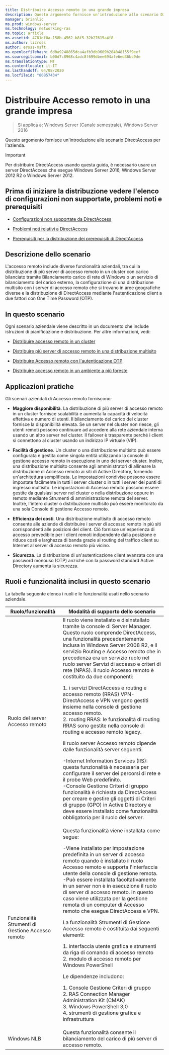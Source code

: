```yaml
---
title: Distribuire Accesso remoto in una grande impresa
description: Questo argomento fornisce un'introduzione allo scenario DirectAccess in Windows Server 2016 per le aziende.
manager: brianlic
ms.prod: windows-server
ms.technology: networking-ras
ms.topic: article
ms.assetid: 4781df0a-158b-4562-b8f5-32b27615a4f8
ms.author: lizross
author: eross-msft
ms.openlocfilehash: 6d0a9248865dca4afb3db9609b284048155f9eef
ms.sourcegitcommit: b00d7c8968c4adc8f699dbee694afe6ed36bc9de
ms.translationtype: MT
ms.contentlocale: it-IT
ms.lasthandoff: 04/08/2020
ms.locfileid: "80857434"
---
```

# <a name="deploy-remote-access-in-an-enterprise"></a>Distribuire Accesso remoto in una grande impresa

>Si applica a: Windows Server (Canale semestrale), Windows Server 2016

Questo argomento fornisce un'introduzione allo scenario DirectAccess per l'azienda.  
  
  
> [!IMPORTANT]  
> Per distribuire DirectAccess usando questa guida, è necessario usare un server DirectAccess che esegue Windows Server 2016, Windows Server 2012 R2 o Windows Server 2012.  
  
## <a name="before-you-begin-deploying-see-the-list-of-unsupported-configurations-known-issues-and-prerequisites"></a>Prima di iniziare la distribuzione vedere l'elenco di configurazioni non supportate, problemi noti e prerequisiti  
  
-   [Configurazioni non supportate da DirectAccess](https://technet.microsoft.com/windows-server-docs/networking/remote-access/directaccess/directaccess-unsupported-configurations)  
  
-   [Problemi noti relativi a DirectAccess](https://technet.microsoft.com/windows-server-docs/networking/remote-access/directaccess/directaccess-known-issues)  
  
-   [Prerequisiti per la distribuzione dei prerequisiti di DirectAccess](https://technet.microsoft.com/windows-server-docs/networking/remote-access/directaccess/prerequisites-for-deploying-directaccess)  
  
## <a name="scenario-description"></a><a name="BKMK_OVER"></a>Descrizione dello scenario  
L'accesso remoto include diverse funzionalità aziendali, tra cui la distribuzione di più server di accesso remoto in un cluster con carico bilanciato tramite Bilanciamento carico di rete di Windows o un servizio di bilanciamento del carico esterno, la configurazione di una distribuzione multisito con i server di accesso remoto che si trovano in aree geografiche diverse e la distribuzione di DirectAccess mediante l'autenticazione client a due fattori con One Time Password (OTP).  
  
## <a name="in-this-scenario"></a>In questo scenario  
Ogni scenario aziendale viene descritto in un documento che include istruzioni di pianificazione e distribuzione. Per altre informazioni, vedi:  
  
-   [Distribuire accesso remoto in un cluster](cluster/Deploy-Remote-Access-In-Cluster.md)  
  
-   [Distribuire più server di accesso remoto in una distribuzione multisito](multisite/Deploy-Multiple-Remote-Access-Servers-in-a-Multisite-Deployment.md)  
  
-   [Distribuire Accesso remoto con l'autenticazione OTP](otp/Deploy-RA-OTP.md)  
  
-   [Distribuire accesso remoto in un ambiente a più foreste](multi-forest/Deploy-Remote-Access-in-a-Multi-Forest-Environment.md)  
  
## <a name="practical-applications"></a><a name="BKMK_APP"></a>Applicazioni pratiche  
Gli scenari aziendali di Accesso remoto forniscono:  
  
-   **Maggiore disponibilità**. La distribuzione di più server di accesso remoto in un cluster fornisce scalabilità e aumenta la capacità di velocità effettiva e numero di utenti. Il bilanciamento del carico del cluster fornisce la disponibilità elevata. Se un server nel cluster non riesce, gli utenti remoti possono continuare ad accedere alla rete aziendale interna usando un altro server nel cluster. Il failover è trasparente perché i client si connettono al cluster usando un indirizzo IP virtuale (VIP).  
  
-   **Facilità di gestione**. Un cluster o una distribuzione multisito può essere configurata e gestita come singola entità utilizzando la console di gestione accesso remoto in esecuzione in uno dei server cluster. Inoltre, una distribuzione multisito consente agli amministratori di allineare la distribuzione di Accesso remoto ai siti di Active Directory, fornendo un'architettura semplificata. Le impostazioni condivise possono essere impostate facilmente in tutti i server cluster o in tutti i server dei punti di ingresso multisito. Le impostazioni di Accesso remoto possono essere gestite da qualsiasi server nel cluster o nella distribuzione oppure in remoto mediante Strumenti di amministrazione remota del server. Inoltre, l'intero cluster o distribuzione multisito può essere monitorato da una sola Console di gestione Accesso remoto.  
  
-   **Efficienza dei costi**. Una distribuzione multisito di accesso remoto consente alle aziende di distribuire i server di accesso remoto in più siti corrispondenti alle posizioni del client. Ciò fornisce un'esperienza di accesso prevedibile per i client remoti indipendente dalla posizione e riduce costi e larghezza di banda grazie al routing del traffico client su Internet al server di accesso remoto più vicino.  
  
-   **Sicurezza**. La distribuzione di un'autenticazione client avanzata con una password monouso (OTP) anziché con la password standard Active Directory aumenta la sicurezza.  
  
## <a name="roles-and-features-included-in-this-scenario"></a><a name="BKMK_NEW"></a>Ruoli e funzionalità inclusi in questo scenario  
La tabella seguente elenca i ruoli e le funzionalità usati nello scenario aziendale.  
  
|Ruolo/funzionalità|Modalità di supporto dello scenario|  
|---------|-----------------|  
|Ruolo del server Accesso remoto|Il ruolo viene installato e disinstallato tramite la console di Server Manager. Questo ruolo comprende DirectAccess, una funzionalità precedentemente inclusa in Windows Server 2008 R2, e il servizio Routing e Accesso remoto che in precedenza era un servizio ruolo nel ruolo server Servizi di accesso e criteri di rete (NPAS). Il ruolo Accesso remoto è costituito da due componenti:<p>1. i servizi DirectAccess e routing e accesso remoto (RRAS) VPN-DirectAccess e VPN vengono gestiti insieme nella console di gestione accesso remoto.<br />2. routing RRAS: le funzionalità di routing RRAS sono gestite nella console di routing e accesso remoto legacy.<p>Il ruolo server Accesso remoto dipende dalle funzionalità server seguenti:<p>-Internet Information Services (IIS): questa funzionalità è necessaria per configurare il server dei percorsi di rete e il probe Web predefinito.<br />-Console Gestione Criteri di gruppo funzionalità è richiesta da DirectAccess per creare e gestire gli oggetti di Criteri di gruppo (GPO) in Active Directory e deve essere installato come funzionalità obbligatoria per il ruolo del server.|  
|Funzionalità Strumenti di Gestione Accesso remoto|Questa funzionalità viene installata come segue:<p>-Viene installato per impostazione predefinita in un server di accesso remoto quando è installato il ruolo Accesso remoto e supporta l'interfaccia utente della console di gestione remota.<br />-Può essere installata facoltativamente in un server non è in esecuzione il ruolo di server di accesso remoto. In questo caso viene utilizzata per la gestione remota di un computer di Accesso remoto che esegue DirectAccess e VPN.<p>La funzionalità Strumenti di Gestione Accesso remoto è costituita dai seguenti elementi:<p>1. interfaccia utente grafica e strumenti da riga di comando di accesso remoto<br />2. modulo di accesso remoto per Windows PowerShell<p>Le dipendenze includono:<p>1. Console Gestione Criteri di gruppo<br />2. RAS Connection Manager Administration Kit (CMAK)<br />3. Windows PowerShell 3,0<br />4. strumenti di gestione grafica e infrastruttura|  
|Windows NLB|Questa funzionalità consente il bilanciamento del carico di più server di accesso remoto.|  
  

  


